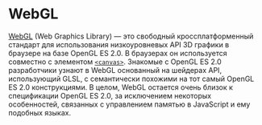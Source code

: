 # WebGL

[WebGL](https://www.khronos.org/webgl/) (Web Graphics Library) — это свободный кроссплатформенный стандарт для использования низкоуровневых API 3D графики в браузере на базе OpenGL ES 2.0. В браузерах он используется совместно с элементом [`<canvas>`](CANVAS.md). Знакомые с OpenGL ES 2.0 разработчики узнают в WebGL основанный на шейдерах API, использующий GLSL, с семантически похожими на тот самый OpenGL ES 2.0 конструкциями. В целом, WebGL остается очень близок к спецификации OpenGL ES 2.0, за исключением некоторых особенностей, связанных с управлением памятью в JavaScript и ему подобных языках.